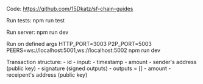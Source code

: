 Code: https://github.com/15Dkatz/sf-chain-guides

Run tests:
npm run test

Run server:
npm run dev

Run on defined args
HTTP_PORT=3003 P2P_PORT=5003 PEERS=ws://localhost:5001,ws://localhost:5002  npm run dev

Transaction structure:
    - id
    - input:
        - timestamp
        - amount
        - sender's address (public key)
        - signature (signed outputs)
    - outputs = []
        - amount
        - receipent's address (public key)